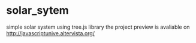 # solar_sytem
simple solar system using tree.js library
the project preview is avaliable on http://javascriptunive.altervista.org/
